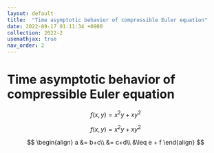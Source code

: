 ```yaml
---
layout: default
title:  "Time asymptotic behavior of compressible Euler equation"
date: 2022-09-17 01:11:34 +0900
collection: 2022-2
usemathjax: true
nav_order: 2
---
```

# Time asymptotic behavior of compressible Euler equation

$$f(x,y) = x^{2}y+xy^{2}$$

$$f(x,y) = x^{2}y+xy^{2}$$

$$
\begin{align}
a &= b+c\\
&= c+d\\
&\leq e + f
\end{align}
$$
